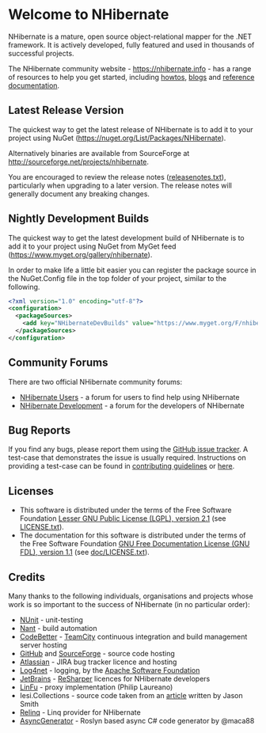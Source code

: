 Welcome to NHibernate
=====================

NHibernate is a mature, open source object-relational mapper for the .NET framework. It is actively developed,
fully featured and used in thousands of successful projects.

The NHibernate community website - <https://nhibernate.info> - has a range of resources to help you get started,
including [howtos][A1], [blogs][A2] and [reference documentation][A3].

[A1]: https://nhibernate.info/doc/
[A2]: https://nhibernate.info/blog/
[A3]: https://nhibernate.info/doc/nh/en/index.html

Latest Release Version
--------------

The quickest way to get the latest release of NHibernate is to add it to your project using 
NuGet (<https://nuget.org/List/Packages/NHibernate>).

Alternatively binaries are available from SourceForge at <http://sourceforge.net/projects/nhibernate>.

You are encouraged to review the release notes ([releasenotes.txt](releasenotes.txt)), particularly when upgrading to a 
later version. The release notes will generally document any breaking changes.

Nightly Development Builds
--------------------------

The quickest way to get the latest development build of NHibernate is to add it to your project using 
NuGet from MyGet feed (<https://www.myget.org/gallery/nhibernate>).

In order to make life a little bit easier you can register the package source in the NuGet.Config
file in the top folder of your project, similar to the following.

```xml
<?xml version="1.0" encoding="utf-8"?>
<configuration>
  <packageSources>
    <add key="NHibernateDevBuilds" value="https://www.myget.org/F/nhibernate/api/v3/index.json" />
  </packageSources>
</configuration>
```

Community Forums
----------------

There are two official NHibernate community forums:

* [NHibernate Users][B1] - a forum for users to find help using NHibernate
* [NHibernate Development][B2] - a forum for the developers of NHibernate

[B1]: http://groups.google.com/group/nhusers
[B2]: http://groups.google.com/group/nhibernate-development

Bug Reports
-----------

If you find any bugs, please report them using the [GitHub issue tracker][C1]. A
test-case that demonstrates the issue is usually required. Instructions on providing a test-case
can be found in [contributing guidelines][C3] or [here][C2].

[C1]: https://github.com/nhibernate/nhibernate-core/issues
[C2]: https://nhibernate.info/blog/2008/10/04/the-best-way-to-solve-nhibernate-bugs-submit-good-unit-test.html
[C3]: CONTRIBUTING.md

Licenses
--------

- This software is distributed under the terms of the Free Software Foundation [Lesser GNU Public License (LGPL), version 2.1][D1] (see [LICENSE.txt][D2]).
- The documentation for this software is distributed under the terms of the Free Software Foundation [GNU Free Documentation License (GNU FDL), version 1.1][D3] (see [doc/LICENSE.txt][D4]).

[D1]: http://www.gnu.org/licenses/lgpl-2.1-standalone.html
[D2]: LICENSE.txt
[D3]: http://www.gnu.org/licenses/old-licenses/fdl-1.1-standalone.html
[D4]: doc/LICENSE.txt

Credits
-------

Many thanks to the following individuals, organisations and projects whose work is so important to the success
of NHibernate (in no particular order):

* [NUnit][] - unit-testing
* [Nant][] - build automation
* [CodeBetter][] - [TeamCity][] continuous integration and build management server hosting
* [GitHub][] and [SourceForge][] - source code hosting
* [Atlassian][] - JIRA bug tracker licence and hosting
* [Log4net][] - logging, by the [Apache Software Foundation][]
* [JetBrains][] - [ReSharper][] licences for NHibernate developers 
* [LinFu][] - proxy implementation (Philip Laureano)
* Iesi.Collections - source code taken from an [article][] written by Jason Smith
* [Relinq][] - Linq provider for NHibernate
* [AsyncGenerator][] - Roslyn based async C# code generator by @maca88


[NUnit]: http://www.nunit.org
[Nant]: http://nant.sourceforge.net
[CodeBetter]: http://www.codebetter.com
[TeamCity]: http://www.jetbrains.com/teamcity
[GitHub]: http://www.github.com
[SourceForge]: http://www.sourceforge.net
[Atlassian]: http://www.atlassian.com
[Log4net]: http://logging.apache.org/log4net
[Apache Software Foundation]: http://www.apache.org
[JetBrains]: http://www.jetbrains.com
[ReSharper]: http://www.jetbrains.com/resharper
[LinFu]: http://code.google.com/p/linfu
[article]: http://www.codeproject.com/KB/recipes/sets.aspx
[Relinq]: http://relinq.codeplex.com/
[AsyncGenerator]: http://github.com/maca88/AsyncGenerator
